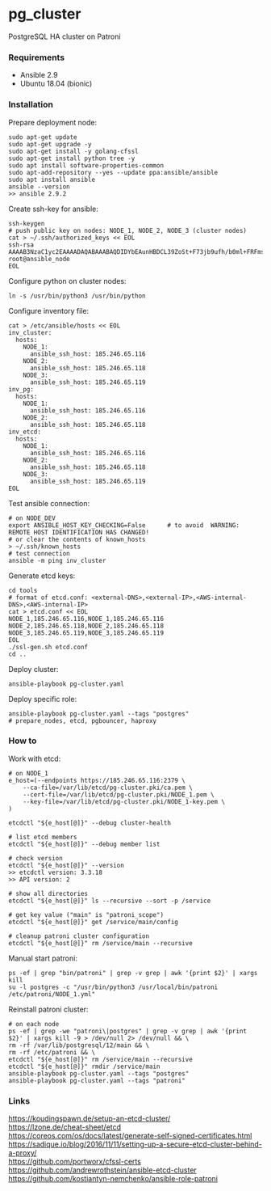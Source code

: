 # pg_cluster

PostgreSQL HA cluster on Patroni

### Requirements

- Ansible 2.9
- Ubuntu 18.04 (bionic)

### Installation

Prepare deployment node:

    sudo apt-get update
    sudo apt-get upgrade -y
    sudo apt-get install -y golang-cfssl
    sudo apt-get install python tree -y
    sudo apt install software-properties-common
    sudo apt-add-repository --yes --update ppa:ansible/ansible
    sudo apt install ansible
    ansible --version
    >> ansible 2.9.2

Create ssh-key for ansible:

    ssh-keygen
    # push public key on nodes: NODE_1, NODE_2, NODE_3 (cluster nodes)
    cat > ~/.ssh/authorized_keys << EOL
    ssh-rsa AAAAB3NzaC1yc2EAAAADAQABAAABAQDIDYbEAunHBDCL39ZoSt+F73jb9ufh/b0ml+FRFmsT8WzyNY2IJfvVb8kTCV+n9RI0m8eBrIZY90yDNFHvTVQAgnvAPnsSrEuBCrLFz1RuvIZ9uOuFXN+l4f9yjqIVaNldKl+rXe/6IXYD790bRyiwuv9QvpkAjKJhR+r+8+no/vcfdVZlq8ppq7lCj+UKlCFGG/VA67ghgOgTMT2cjekJFMkNUfXbXn7YExgRf0An4NZNusV/9EW7PkTISLwgPcI1Bof3CFhfTXbR6NmUfloNO2lr+bUXmBEJWKm4sE67N4gqBKtN8PaOi/9wX3oCQdFQmL3Egq/86l1P7l74Tw0d root@ansible_node
    EOL

Configure python on cluster nodes:

    ln -s /usr/bin/python3 /usr/bin/python


Configure inventory file:

    cat > /etc/ansible/hosts << EOL
    inv_cluster:
      hosts:
        NODE_1:
          ansible_ssh_host: 185.246.65.116
        NODE_2:
          ansible_ssh_host: 185.246.65.118
        NODE_3:
          ansible_ssh_host: 185.246.65.119
    inv_pg:
      hosts:
        NODE_1:
          ansible_ssh_host: 185.246.65.116
        NODE_2:
          ansible_ssh_host: 185.246.65.118
    inv_etcd:
      hosts:
        NODE_1:
          ansible_ssh_host: 185.246.65.116
        NODE_2:
          ansible_ssh_host: 185.246.65.118
        NODE_3:
          ansible_ssh_host: 185.246.65.119
    EOL

Test ansible connection:

    # on NODE_DEV
    export ANSIBLE_HOST_KEY_CHECKING=False		# to avoid  WARNING: REMOTE HOST IDENTIFICATION HAS CHANGED!
    # or clear the contents of known_hosts
    > ~/.ssh/known_hosts
    # test connection
    ansible -m ping inv_cluster

Generate etcd keys:

    cd tools
    # format of etcd.conf: <external-DNS>,<external-IP>,<AWS-internal-DNS>,<AWS-internal-IP>
    cat > etcd.conf << EOL
    NODE_1,185.246.65.116,NODE_1,185.246.65.116
    NODE_2,185.246.65.118,NODE_2,185.246.65.118
    NODE_3,185.246.65.119,NODE_3,185.246.65.119
    EOL
    ./ssl-gen.sh etcd.conf
	cd ..

Deploy cluster:

    ansible-playbook pg-cluster.yaml

Deploy specific role:

    ansible-playbook pg-cluster.yaml --tags "postgres"
	# prepare_nodes, etcd, pgbouncer, haproxy

### How to

Work with etcd:

    # on NODE_1
    e_host=(--endpoints https://185.246.65.116:2379 \
        --ca-file=/var/lib/etcd/pg-cluster.pki/ca.pem \
        --cert-file=/var/lib/etcd/pg-cluster.pki/NODE_1.pem \
        --key-file=/var/lib/etcd/pg-cluster.pki/NODE_1-key.pem \
    )

    etcdctl "${e_host[@]}" --debug cluster-health

    # list etcd members
    etcdctl "${e_host[@]}" --debug member list

    # check version
    etcdctl "${e_host[@]}" --version
    >> etcdctl version: 3.3.18
    >> API version: 2

    # show all directories
    etcdctl "${e_host[@]}" ls --recursive --sort -p /service

    # get key value ("main" is "patroni_scope")
    etcdctl "${e_host[@]}" get /service/main/config

    # cleanup patroni cluster configuration
    etcdctl "${e_host[@]}" rm /service/main --recursive

Manual start patroni:

    ps -ef | grep "bin/patroni" | grep -v grep | awk '{print $2}' | xargs kill
    su -l postgres -c "/usr/bin/python3 /usr/local/bin/patroni /etc/patroni/NODE_1.yml"

Reinstall patroni cluster:

    # on each node
    ps -ef | grep -we "patroni\|postgres" | grep -v grep | awk '{print $2}' | xargs kill -9 > /dev/null 2> /dev/null && \
    rm -rf /var/lib/postgresql/12/main && \
    rm -rf /etc/patroni && \
    etcdctl "${e_host[@]}" rm /service/main --recursive
    etcdctl "${e_host[@]}" rmdir /service/main
    ansible-playbook pg-cluster.yaml --tags "postgres"
    ansible-playbook pg-cluster.yaml --tags "patroni"


### Links

https://koudingspawn.de/setup-an-etcd-cluster/  
https://lzone.de/cheat-sheet/etcd  
https://coreos.com/os/docs/latest/generate-self-signed-certificates.html  
https://sadique.io/blog/2016/11/11/setting-up-a-secure-etcd-cluster-behind-a-proxy/  
https://github.com/portworx/cfssl-certs  
https://github.com/andrewrothstein/ansible-etcd-cluster  
https://github.com/kostiantyn-nemchenko/ansible-role-patroni  
